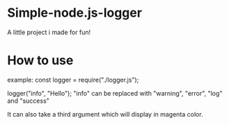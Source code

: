 # Simple-node.js-logger
A little project i made for fun!



# How to use
example:
const logger = require("./logger.js");

logger("info", "Hello"); "info" can be replaced with "warning", "error", "log" and "success"

It can also take a third argument which will display in magenta color.
